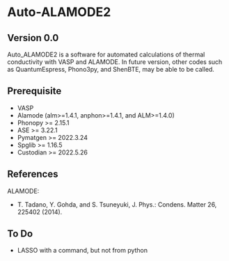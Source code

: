 Auto-ALAMODE2
=====================

Version 0.0
---------------

Auto_ALAMODE2 is a software for automated calculations of thermal conductivity with VASP and ALAMODE.
In future version, other codes such as QuantumEspress, Phono3py, and ShenBTE, may be able to be called.

Prerequisite
----------------

* VASP
* Alamode (alm>=1.4.1, anphon>=1.4.1, and ALM>=1.4.0)
* Phonopy   >= 2.15.1
* ASE       >= 3.22.1
* Pymatgen  >= 2022.3.24
* Spglib    >= 1.16.5
* Custodian >= 2022.5.26


References
-----------

ALAMODE:

- T. Tadano, Y. Gohda, and S. Tsuneyuki, J. Phys.: Condens. Matter 26, 225402 (2014).




To Do
--------

* LASSO with a command, but not from python

